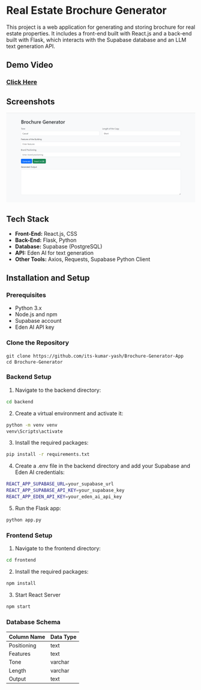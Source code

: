 # Real Estate Brochure Generator

This project is a web application for generating and storing brochure for real estate properties. It includes a front-end built with React.js and a back-end built with Flask, which interacts with the Supabase database and an LLM text generation API.

## Demo Video
### [Click Here](https://drive.google.com/file/d/1kO7I_1n_b-eyOzPvOB-55Q3RzlUbk45O/view?usp=sharing)


## Screenshots
![alt text](image.png)

## Tech Stack
- **Front-End:** React.js, CSS
- **Back-End:** Flask, Python
- **Database:** Supabase (PostgreSQL)
- **API:** Eden AI for text generation
- **Other Tools:** Axios, Requests, Supabase Python Client

## Installation and Setup

### Prerequisites
- Python 3.x
- Node.js and npm
- Supabase account
- Eden AI API key

### Clone the Repository
```
git clone https://github.com/its-kumar-yash/Brochure-Generator-App
cd Brochure-Generator
```

### Backend Setup
1. Navigate to the backend directory:
```sh
cd backend
```
2. Create a virtual environment and activate it:
```sh
python -m venv venv
venv\Scripts\activate
```
3. Install the required packages:
```sh
pip install -r requirements.txt
```
4. Create a .env file in the backend directory and add your Supabase and Eden AI credentials:
```sh
REACT_APP_SUPABASE_URL=your_supabase_url
REACT_APP_SUPABASE_API_KEY=your_supabase_key
REACT_APP_EDEN_API_KEY=your_eden_ai_api_key
```
5. Run the Flask app:
```sh
python app.py
```

### Frontend Setup
1. Navigate to the frontend directory:
```sh
cd frontend
```
2. Install the required packages:
```sh
npm install
```
3. Start React Server
```sh
npm start
```

### Database Schema
| Column Name | Data Type | 
| ----------- | --------- |
| Positioning | text      |
| Features    | text      |
| Tone        | varchar   |
| Length      | varchar   |
| Output      | text      |


